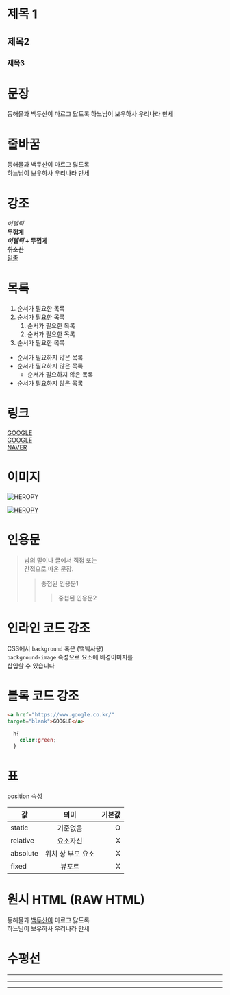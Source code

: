# 제목 1
## 제목2
### 제목3

# 문장

동해물과 백두산이 마르고 닳도록 하느님이 보우하사 우리나라 만세

# 줄바꿈

동해물과 백두산이 마르고 닳도록 <br>하느님이 보우하사 우리나라 만세

# 강조
_이텔릭_  
**두껍게**  
**_이텔릭_ + 두껍게**  
~~취소선~~  
<u>밑줄</u>  

# 목록
1. 순서가 필요한 목록
1. 순서가 필요한 목록
    1. 순서가 필요한 목록
    1. 순서가 필요한 목록 
1. 순서가 필요한 목록

- 순서가 필요하지 않은 목록
- 순서가 필요하지 않은 목록
    - 순서가 필요하지 않은 목록
- 순서가 필요하지 않은 목록

# 링크
<a href="https://google.com">GOOGLE</a>  
[GOOGLE](https://google.com)  
[NAVER](https://naver.com "NAVER로 이동!")

# 이미지
![HEROPY](https://heropy.blog/css/images/logo.png)

[![HEROPY](https://heropy.blog/css/images/logo.png)](http://heropy.blog/)

# 인용문
> 남의 말이나 글에서 직접 또는  
간접으로 따온 문장.
>> 중첩된 인용문1
>>> 중첩된 인용문2

# 인라인 코드 강조

CSS에서 `background` 혹은 (백틱사용)  
`background-image` 속성으로 요소에 배경이미지를  
삽입할 수 있습니다

# 블록 코드 강조
```html 
<a href="https://www.google.co.kr/" 
target="blank">GOOGLE</a>
```

```css
  h{
    color:green;
  }
```

# 표

position 속성

값 | 의미 | 기본값
--|:--:|--:|  
static | 기준없음 | O
relative | 요소자신 | X
absolute | 위치 상 부모 요소 | X
fixed | 뷰포트 | X

# 원시 HTML (RAW HTML)
동해물과 <u>백두산이</U> 마르고 닳도록<br>
하느님이 보우하사 우리나라 만세

# 수평선
---
***
___